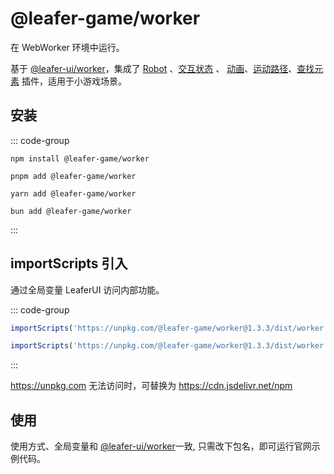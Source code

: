 # @leafer-game/worker

在 WebWorker 环境中运行。

基于 [@leafer-ui/worker](/guide/install/ui/worker/start.md)，集成了 [Robot](/plugin/in/robot/) 、[交互状态](/plugin/in/state/) 、 [动画](/plugin/in/animate/)、[运动路径](/plugin/in/motion-path/)、[查找元素](/plugin/in/find/index.md) 插件，适用于小游戏场景。

## 安装

::: code-group

```sh[npm]
npm install @leafer-game/worker
```

```sh[pnpm]
pnpm add @leafer-game/worker
```

```sh[yarn]
yarn add @leafer-game/worker
```

```sh[bun]
bun add @leafer-game/worker
```

:::

## importScripts 引入

通过全局变量 LeaferUI 访问内部功能。

::: code-group

```js [worker.min.js]
importScripts('https://unpkg.com/@leafer-game/worker@1.3.3/dist/worker.min.js')
```

```js [worker.js]
importScripts('https://unpkg.com/@leafer-game/worker@1.3.3/dist/worker.js')
```

:::

https://unpkg.com 无法访问时，可替换为 https://cdn.jsdelivr.net/npm

## 使用

使用方式、全局变量和 [@leafer-ui/worker](/guide/install/ui/worker/start.md)一致, 只需改下包名，即可运行官网示例代码。
